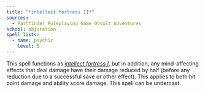 ```yaml
---
title: "*intellect fortress II*"
sources:
  - Pathfinder Roleplaying Game Occult Adventures
school: abjuration
spell_lists:
  - name: psychic
    level: 5
---
```


This spell functions as [*intellect fortress I*](/spells/intellect-fortress-i/), but in addition, any mind-affecting effects that deal damage have their damage reduced by half (before any reduction due to a successful save or other effect). This applies to both hit point damage and ability score damage. This spell can be undercast.
